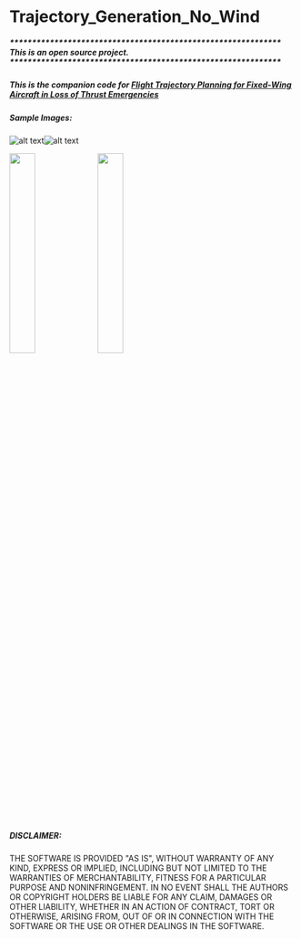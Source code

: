 # Trajectory_Generation_No_Wind

##### ************************************************************* This is an open source project. *************************************************************
##### This is the companion code for [Flight Trajectory Planning for Fixed-Wing Aircraft in Loss of Thrust Emergencies](http://wcl.cs.rpi.edu/papers/trajectory_tech_report_oct_17.pdf "Research Paper")


##### Sample Images:

![alt text](https://github.com/paulsaswata/Trajectory_Generation_No_Wind/blob/master/v1.0/src/Sample/parts2d.png)![alt text](https://github.com/paulsaswata/Trajectory_Generation_No_Wind/blob/master/v1.0/src/Sample/parts3d.png)


<p float="left">
  <img src="https://github.com/paulsaswata/Trajectory_Generation_No_Wind/blob/master/v1.0/src/Sample/parts2d.png" width="30%" />
  <img src="https://github.com/paulsaswata/Trajectory_Generation_No_Wind/blob/master/v1.0/src/Sample/parts3d.png" width="30%" /> 
</p>

##### DISCLAIMER: 
THE SOFTWARE IS PROVIDED "AS IS", WITHOUT WARRANTY OF ANY KIND, EXPRESS OR IMPLIED, INCLUDING BUT NOT LIMITED TO THE WARRANTIES OF MERCHANTABILITY, FITNESS FOR A PARTICULAR PURPOSE AND NONINFRINGEMENT. IN NO EVENT SHALL THE AUTHORS OR COPYRIGHT HOLDERS BE LIABLE FOR ANY CLAIM, DAMAGES OR OTHER LIABILITY, WHETHER IN AN ACTION OF CONTRACT, TORT OR OTHERWISE, ARISING FROM, OUT OF OR IN CONNECTION WITH THE SOFTWARE OR THE USE OR OTHER DEALINGS IN THE SOFTWARE.

